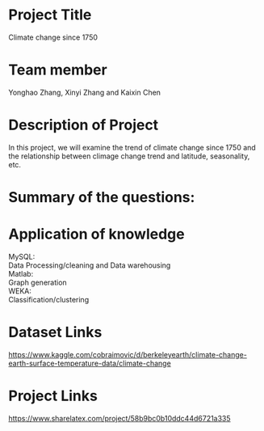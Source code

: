 # Project Title<br>
Climate change since 1750
# Team member<br>
Yonghao Zhang, Xinyi Zhang and Kaixin Chen<br>
# Description of Project<br>
In this project, we will examine the trend of climate change since 1750 and the relationship between climage change trend and latitude, seasonality, etc.<br>
# Summary of the questions:<br>

# Application of knowledge<br>
MySQL:<br>
Data Processing/cleaning and Data warehousing<br>
Matlab:<br>
Graph generation<br>
WEKA:<br>
Classification/clustering<br>
# Dataset Links<br>
https://www.kaggle.com/cobraimovic/d/berkeleyearth/climate-change-earth-surface-temperature-data/climate-change<br>
# Project Links<br>
https://www.sharelatex.com/project/58b9bc0b10ddc44d6721a335<br>

